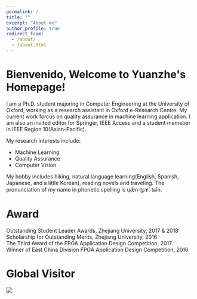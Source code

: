 ```yaml
---
permalink: /
title: ""
excerpt: "About me"
author_profile: true
redirect_from:
  - /about/
  - /about.html
---
```


Bienvenido, Welcome to Yuanzhe's Homepage! 
======
I am a Ph.D. student majoring in Computer Engineering at the University of Oxford, working as a research assistant in Oxford e-Research Centre. My current work forcus on quality assurance in machine learning application. I am also an invited editor for Springer, IEEE Access and a student memeber in IEEE Region 10(Asian-Pacific). 

My research interests include: 
 * Machine Learning
 * Quality Assurance
 * Computer Vision

My hobby includes hiking, natural language learning(English, Spanish, Japanese, and a little Korean), reading novels and traveling. The pronunciation of my name in phonetic spelling is ɥæ̌n-ʈʂɤ́ː tɕīn. 

Award
======
Outstanding Student Leader Awards, Zhejiang University, 2017 & 2018  
Scholarship for Outstanding Merits, Zhejiang University, 2016  
The Third Award of the FPGA Application Design Competition, 2017  
Winner of East China Division FPGA Application Design Competition, 2016  

Global Visitor
======
<a href="https://clustrmaps.com/site/1bh5b"  title="Visit tracker"><img src="//www.clustrmaps.com/map_v2.png?d=PMdgG1ndfGcn3xMms6C73KIJOVFI3awa66USOxL7suM&cl=ffffff" /></a>


<script src="../spidernet.js" charset="utf-8"></script> 
<script src="https://cdn.jsdelivr.net/npm/live2d-widget@3.0.4/lib/L2Dwidget.min.js"></script>
<script> L2Dwidget.init();</script>
<style type="text/css"> canvas#live2dcanvas { border: 0 !important;}</style>
